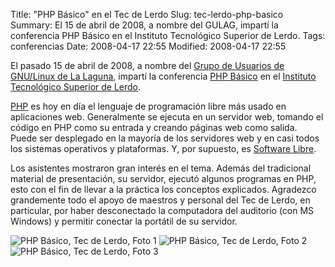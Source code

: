 Title: "PHP Básico" en el Tec de Lerdo
Slug: tec-lerdo-php-basico
Summary: El 15 de abril de 2008, a nombre del GULAG, impartí la conferencia PHP Básico en el Instituto Tecnológico Superior de Lerdo.
Tags: conferencias
Date: 2008-04-17 22:55
Modified: 2008-04-17 22:55


El pasado 15 de abril de 2008, a nombre del [Grupo de Usuarios de GNU/Linux de La Laguna](http://www.gulag.org.mx/), impartí la conferencia [PHP Básico](../presentaciones/php-basico.html) en el [Instituto Tecnológico Superior de Lerdo](http://www.itslerdo.edu.mx/).

[PHP](http://www.php.net) es hoy en día el lenguaje de programación libre más usado en aplicaciones web. Generalmente se ejecuta en un servidor web, tomando el código en PHP como su entrada y creando páginas web como salida. Puede ser desplegado en la mayoría de los servidores web y en casi todos los sistemas operativos y plataformas. Y, por supuesto, es [Software Libre](http://es.wikipedia.org/wiki/Software_libre).

Los asistentes mostraron gran interés en el tema. Además del tradicional material de presentación, su servidor, ejecutó algunos programas en PHP, esto con el fin de llevar a la práctica los conceptos explicados. Agradezco grandemente todo el apoyo de maestros y personal del Tec de Lerdo, en particular, por haber desconectado la computadora del auditorio (con MS Windows) y permitir conectar la portátil de su servidor.

<img class="img-fluid" src="dsc00285.jpg" alt="PHP Básico, Tec de Lerdo, Foto 1">

<img class="img-fluid" src="dsc00288.jpg" alt="PHP Básico, Tec de Lerdo, Foto 2">

<img class="img-fluid" src="dsc00289.jpg" alt="PHP Básico, Tec de Lerdo, Foto 3">
